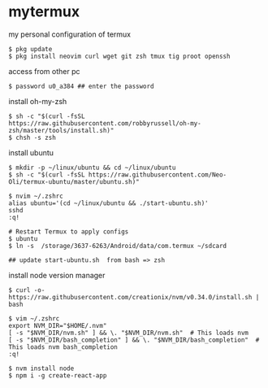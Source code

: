 # mytermux
my personal configuration of termux

```
$ pkg update 
$ pkg install neovim curl wget git zsh tmux tig proot openssh 
```

access from other pc
```
$ password u0_a384 ## enter the password
```

install oh-my-zsh
```
$ sh -c "$(curl -fsSL https://raw.githubusercontent.com/robbyrussell/oh-my-zsh/master/tools/install.sh)"
$ chsh -s zsh
```

install ubuntu
```
$ mkdir -p ~/linux/ubuntu && cd ~/linux/ubuntu
$ sh -c "$(curl -fsSL https://raw.githubusercontent.com/Neo-Oli/termux-ubuntu/master/ubuntu.sh)"

$ nvim ~/.zshrc
alias ubuntu='(cd ~/linux/ubuntu && ./start-ubuntu.sh)'
sshd
:q!

# Restart Termux to apply configs
$ ubuntu
$ ln -s  /storage/3637-6263/Android/data/com.termux ~/sdcard

## update start-ubuntu.sh  from bash => zsh
```

install node version manager
```
$ curl -o- https://raw.githubusercontent.com/creationix/nvm/v0.34.0/install.sh | bash

$ vim ~/.zshrc
export NVM_DIR="$HOME/.nvm"
[ -s "$NVM_DIR/nvm.sh" ] && \. "$NVM_DIR/nvm.sh"  # This loads nvm
[ -s "$NVM_DIR/bash_completion" ] && \. "$NVM_DIR/bash_completion"  # This loads nvm bash_completion
:q!

$ nvm install node
$ npm i -g create-react-app
```
